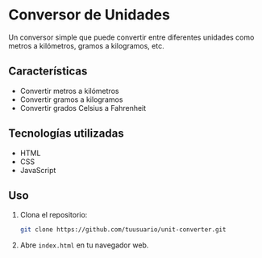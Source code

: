 # Conversor de Unidades

Un conversor simple que puede convertir entre diferentes unidades como metros a kilómetros, gramos a kilogramos, etc.

## Características

- Convertir metros a kilómetros
- Convertir gramos a kilogramos
- Convertir grados Celsius a Fahrenheit

## Tecnologías utilizadas

- HTML
- CSS
- JavaScript

## Uso

1. Clona el repositorio:
    ```sh
    git clone https://github.com/tuusuario/unit-converter.git
    ```
2. Abre `index.html` en tu navegador web.
